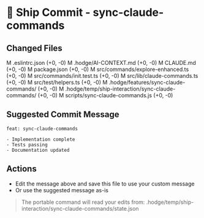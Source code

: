 # 🚀 Ship Commit - sync-claude-commands

## Changed Files

M .eslintrc.json (+0, -0)
M .hodge/AI-CONTEXT.md (+0, -0)
M CLAUDE.md (+0, -0)
M package.json (+0, -0)
M src/commands/explore-enhanced.ts (+0, -0)
M src/commands/init.test.ts (+0, -0)
M src/lib/claude-commands.ts (+0, -0)
M src/test/helpers.ts (+0, -0)
M .hodge/features/sync-claude-commands/ (+0, -0)
M .hodge/temp/ship-interaction/sync-claude-commands/ (+0, -0)
M scripts/sync-claude-commands.js (+0, -0)

## Suggested Commit Message

```
feat: sync-claude-commands

- Implementation complete
- Tests passing
- Documentation updated
```

## Actions

- Edit the message above and save this file to use your custom message
- Or use the suggested message as-is

> The portable command will read your edits from:
> .hodge/temp/ship-interaction/sync-claude-commands/state.json